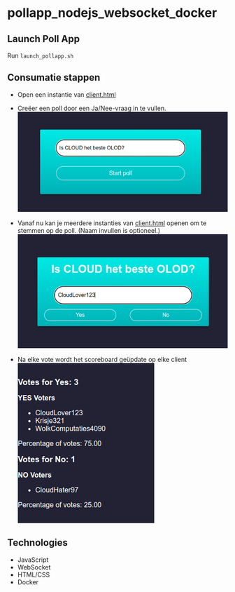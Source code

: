 # pollapp_nodejs_websocket_docker

## Launch Poll App
Run `launch_pollapp.sh`  

## Consumatie stappen
* Open een instantie van [client.html](./src/client.html)  
* Creëer een poll door een Ja/Nee-vraag in te vullen.    
![STAP1](./media/Stap1.png)  
* Vanaf nu kan je meerdere instanties van [client.html](./src/client.html) openen om te stemmen op de poll. (Naam invullen is optioneel.)  
![STAP2](./media/Stap2.png)

* Na elke vote wordt het scoreboard geüpdate op elke client  
![Scoreboard](./media/Scoreboard.png)

## Technologies
* JavaScript 
* WebSocket
* HTML/CSS
* Docker
